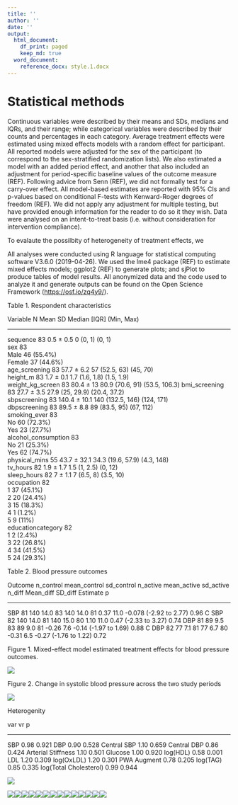 ```yaml
---
title: ''
author: ''
date: ''
output: 
  html_document:
    df_print: paged
    keep_md: true
  word_document:
    reference_docx: style.1.docx
---
```




# Statistical methods

Continuous variables were described by their means and SDs, medians and IQRs, and their range; while categorical variables were described by their counts and percentages in each category. Average treatment effects were estimated using mixed effects models with a random effect for participant. All reported models were adjusted for the sex of the participant (to correspond to the sex-stratified randomization lists). We also estimated a model with an added period effect, and another that also included an adjustment for period-specific baseline values of the outcome measure (REF). Following advice from Senn (REF), we did not formally test for a carry-over effect. All model-based estimates are reported with 95% CIs and p-values based on conditional F-tests with Kenward-Roger degrees of freedom (REF). We did not apply any adjustment for multiple testing, but have provided enough information for the reader to do so it they wish. Data were analysed on an intent-to-treat basis (i.e. without consideration for intervention compliance).

To evalaute the possilbity of heterogeneity of treatment effects, we 

All analyses were conducted using R language for statistical computing software V3.6.0 (2019-04-26). We used the lme4 package (REF) to estimate mixed effects models; ggplot2 (REF) to generate plots; and sjPlot to produce tables of model results. All anonymized data and the code used to analyze it and generate outputs can be found on the Open Science Framework (https://osf.io/zq4y9/). 


Table 1. Respondent characteristics





Variable              N    Mean SD        Median [IQR]        (Min, Max)    
--------------------  ---  -------------  ------------------  --------------
sequence              83   0.5 ± 0.5      0 (0, 1)            (0, 1)        
sex                   83                                                    
Male                       46 (55.4%)                                       
Female                     37 (44.6%)                                       
age_screening         83   57.7 ± 6.2     57 (52.5, 63)       (45, 70)      
height_m              83   1.7 ± 0.1      1.7 (1.6, 1.8)      (1.5, 1.9)    
weight_kg_screen      83   80.4 ± 13      80.9 (70.6, 91)     (53.5, 106.3) 
bmi_screening         83   27.7 ± 3.5     27.9 (25, 29.9)     (20.4, 37.2)  
sbpscreening          83   140.4 ± 10.1   140 (132.5, 146)    (124, 171)    
dbpscreening          83   89.5 ± 8.8     89 (83.5, 95)       (67, 112)     
smoking_ever          83                                                    
No                         60 (72.3%)                                       
Yes                        23 (27.7%)                                       
alcohol_consumption   83                                                    
No                         21 (25.3%)                                       
Yes                        62 (74.7%)                                       
physical_mins         55   43.7 ± 32.1    34.3 (19.6, 57.9)   (4.3, 148)    
tv_hours              82   1.9 ± 1.7      1.5 (1, 2.5)        (0, 12)       
sleep_hours           82   7 ± 1.1        7 (6.5, 8)          (3.5, 10)     
occupation            82                                                    
1                          37 (45.1%)                                       
2                          20 (24.4%)                                       
3                          15 (18.3%)                                       
4                          1 (1.2%)                                         
5                          9 (11%)                                          
educationcategory     82                                                    
1                          2 (2.4%)                                         
3                          22 (26.8%)                                       
4                          34 (41.5%)                                       
5                          24 (29.3%)                                       


Table 2. Blood pressure outcomes


Outcome    n_control   mean_control   sd_control   n_active   mean_active   sd_active   n_diff   Mean_diff   SD_diff  Estimate                     p
--------  ----------  -------------  -----------  ---------  ------------  ----------  -------  ----------  --------  -----------------------  -----
SBP               81            140         14.0         83           140        14.0       81        0.37      11.0  -0.078 (-2.92 to 2.77)    0.96
C SBP             82            140         14.0         81           140        15.0       80        1.10      11.0  0.47 (-2.33 to 3.27)      0.74
DBP               81             89          9.5         83            89         9.0       81       -0.26       7.6  -0.14 (-1.97 to 1.69)     0.88
C DBP             82             77          7.1         81            77         6.7       80       -0.31       6.5  -0.27 (-1.76 to 1.22)     0.72

Figure 1. Mixed-effect model estimated treatment effects for blood pressure outcomes. 

![](paper_stats_files/figure-html/unnamed-chunk-2-1.png)<!-- -->

Figure 2. Change in systolic blood pressure across the two study periods

![](paper_stats_files/figure-html/unnamed-chunk-3-1.png)<!-- -->


Heterogenity


var                         vr       p
-----------------------  -----  ------
SBP                       0.98   0.921
DBP                       0.90   0.528
Central SBP               1.10   0.659
Central DBP               0.86   0.424
Arterial Stiffness        1.10   0.501
Glucose                   1.00   0.920
log(HDL)                  0.58   0.001
LDL                       1.20   0.309
log(OxLDL)                1.20   0.301
PWA Augment               0.78   0.205
log(TAG)                  0.85   0.335
log(Total Cholesterol)    0.99   0.944


![](paper_stats_files/figure-html/hdl_variance_plot-1.png)<!-- -->


![](paper_stats_files/figure-html/all_distributions-1.png)<!-- -->![](paper_stats_files/figure-html/all_distributions-2.png)<!-- -->![](paper_stats_files/figure-html/all_distributions-3.png)<!-- -->![](paper_stats_files/figure-html/all_distributions-4.png)<!-- -->![](paper_stats_files/figure-html/all_distributions-5.png)<!-- -->![](paper_stats_files/figure-html/all_distributions-6.png)<!-- -->![](paper_stats_files/figure-html/all_distributions-7.png)<!-- -->![](paper_stats_files/figure-html/all_distributions-8.png)<!-- -->![](paper_stats_files/figure-html/all_distributions-9.png)<!-- -->![](paper_stats_files/figure-html/all_distributions-10.png)<!-- -->![](paper_stats_files/figure-html/all_distributions-11.png)<!-- -->![](paper_stats_files/figure-html/all_distributions-12.png)<!-- -->![](paper_stats_files/figure-html/all_distributions-13.png)<!-- -->![](paper_stats_files/figure-html/all_distributions-14.png)<!-- -->

